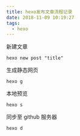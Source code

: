 ```yaml
---
title: hexo发布文章流程记录
date: 2018-11-09 10:19:27
tags:
  - hexo
---
```


新建文章

```shell
hexo new post "title"
```

生成静态网页

```shell
hexo g
```

本地预览

```shell
hexo s
```

同步至 github 服务器

```shell
hexo d
```
